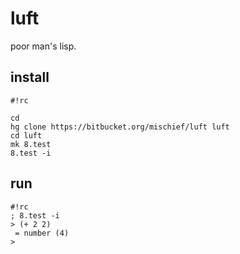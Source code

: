 luft
====

poor man's lisp.

install
-------

```
#!rc

cd
hg clone https://bitbucket.org/mischief/luft luft
cd luft
mk 8.test
8.test -i
```

run
---

```
#!rc
; 8.test -i
> (+ 2 2)
 = number (4)
> 
```

